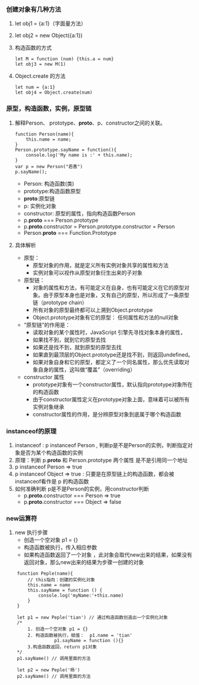 ### 创建对象有几种方法
1. let obj1 = {a:1}（字面量方法）
2. let obj2 = new Object({a:1})
3. 构造函数的方式

    ```
    let M = function (num) {this.a = num}
    let obj3 = new M(1)
    ```
4. Object.create 的方法

    ```
    let num = {a:1}
    let obj4 = Object.create(num)
    ```
### 原型，构造函数，实例，原型链
1. 解释Person、 prototype、__proto__、p、constructor之间的关联。

    ```
    function Person(name){
        this.name = name;
    }
    Person.prototype.sayName = function(){
        console.log('My name is :' + this.name);
    }
    var p = new Person("若愚")
    p.sayName();
    ```
    - Person: 构造函数(类)
    - prototype:构造函数原型
    - __proto__:原型链
    - p: 实例化对象
    - constructor: 原型的属性，指向构造函数Person
    - p.__proto__ === Person.prototype
    - p.__proto__.constructor = Person.prototype.constructor = Person
    - Person.__proto__ === Function.Prototype

2. 具体解析
    - 原型：
        - 原型对象的作用，就是定义所有实例对象共享的属性和方法
        - 实例对象可以视作从原型对象衍生出来的子对象
    - 原型链：
        - 对象的属性和方法，有可能定义在自身，也有可能定义在它的原型对象。由于原型本身也是对象，又有自己的原型，所以形成了一条原型链（prototype chain）
        - 所有对象的原型最终都可以上溯到Object.prototype
        - Object.prototype对象有它的原型： 任何属性和方法的null对象
    - “原型链”的作用是：
        - 读取对象的某个属性时，JavaScript 引擎先寻找对象本身的属性，
        - 如果找不到，就到它的原型去找
        - 如果还是找不到，就到原型的原型去找
        - 如果直到最顶层的Object.prototype还是找不到，则返回undefined。
        - 如果对象自身和它的原型，都定义了一个同名属性，那么优先读取对象自身的属性，这叫做“覆盖”（overriding）
    - constructor 属性
        - prototype对象有一个constructor属性，默认指向prototype对象所在的构造函数
        - 由于constructor属性定义在prototype对象上面，意味着可以被所有实例对象继承
        - constructor属性的作用，是分辨原型对象到底属于哪个构造函数

### instanceof的原理
1. instanceof : p instanceof Person , 判断p是不是Person的实例，判断指定对象是否为某个构造函数的实例
2. 原理：判断 p.__proto__ 和 Person.prototype 两个属性 是不是引用同一个地址
3. p instanceof Person => true
4. p instanceof Object => true : 只要是在原型链上的构造函数，都会被instanceof看作是 p 的构造函数
5. 如何准确判断 p是不是Person的实例，用constructor判断
    - p.__proto__.constructor === Person =>   true
    - p.__proto__.constructor === Object =>   false

### new运算符

1. new 执行步骤
    - 创造一个空对象 p1 = {}
    - 构造函数被执行，传入相应参数
    - 如果构造函数返回了一个对象 ，此对象会取代new出来的结果，如果没有返回对象，那么new出来的结果为步骤一创建的对象

```
    function Peple(name){
        // this指向：创建的实例化对象
        this.name = name
        this.sayName = function () {
            console.log('myName:'+this.name)
        }
    }

    let p1 = new Peple('tian') // 通过构造函数创造出一个实例化对象
    /*
        1. 创造一个空对象 p1 = {}
        2. 构造函数被执行，赋值：  p1.name = 'tian'
                  p1.sayName = function (){}
        3.构造函数返回，return p1对象
    */
    p1.sayName() // 调用里面的方法

    let p2 = new Peple('杨')
    p2.sayName() // 调用里面的方法

```
